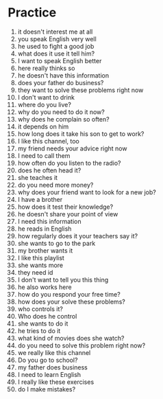 # Practice

1. it doesn't interest me at all
2. you speak English very well
3. he used to fight a good job
4. what does it use it tell him?
5. I want to speak English better
6. here really thinks so
7. he doesn't have this information
8. does your father do business?
9. they want to solve these problems right now
10. I don't want to drink
11. where do you live?
12. why do you need to do it now?
13. why does he complain so often?
14. it depends on him
15. how long does it take his son to get to work?
16. I like this channel, too
17. my friend needs your advice right now
18. I need to call them
19. how often do you listen to the radio?
20. does he often head it?
21. she teaches it
22. do you need more money?
23. why does your friend want to look for a new job?
24. I have a brother
25. how does it test their knowledge?
26. he doesn't share your point of view
27. I need this information
28. he reads in English
29. how regularly does it your teachers say it?
30. she wants to go to the park
31. my brother wants it
32. I like this playlist
33. she wants more
34. they need id
35. I don't want to tell you this thing
36. he also works here
37. how do you respond your free time?
38. how does your solve these problems?
39. who controls it?
40. Who does he control
41. she wants to do it
42. he tries to do it
43. what kind of movies does she watch?
44. do you need to solve this problem right now?
45. we really like this channel
46. Do you go to school?
47. my father does business
48. I need to learn English
49. I really like these exercises
50. do I make mistakes?
